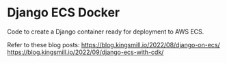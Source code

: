 # Django ECS Docker

Code to create a Django container ready for deployment to AWS ECS.

Refer to these blog posts:
https://blog.kingsmill.io/2022/08/django-on-ecs/
https://blog.kingsmill.io/2022/09/django-ecs-with-cdk/
